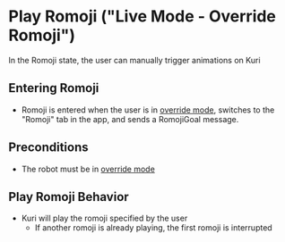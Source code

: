 # Play Romoji ("Live Mode - Override Romoji")
In the Romoji state, the user can manually trigger animations on Kuri

## Entering Romoji
* Romoji is entered when the user is in 
[override mode](../logical_concurrent_states/override_mode.md), switches to 
the "Romoji" tab in the app, and sends a RomojiGoal message. 

## Preconditions
* The robot must be in 
[override mode](../logical_concurrent_states/override_mode.md)

## Play Romoji Behavior
* Kuri will play the romoji specified by the user
    * If another romoji is already playing, the first romoji is interrupted
